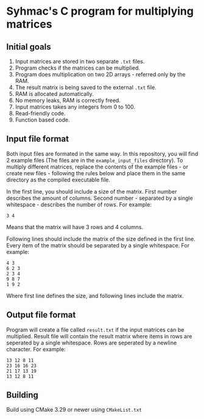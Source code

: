 # Syhmac's C program for multiplying matrices

## Initial goals
1. Input matrices are stored in two separate `.txt` files.
2. Program checks if the matrices can be multiplied.
3. Program does multiplication on two 2D arrays - referred only by the RAM.
4. The result matrix is being saved to the external `.txt` file.
5. RAM is allocated automatically.
6. No memory leaks, RAM is correctly freed.
7. Input matrices takes any integers from 0 to 100.
8. Read-friendly code.
9. Function based code.

## Input file format
Both input files are formated in the same way. In this repository, you will find 2 example files
(The files are in the `example_input_files` directory).
To multiply different matrices, replace the contents of the example files - 
or create new files -
following the rules below and place them in the same directory as the compiled executable file.

In the first line, you should include a size of the matrix. First number describes the amount of columns.
Second number - separated by a single whitespace - describes the number of rows.
For example:
```
3 4
```
Means that the matrix will have 3 rows and 4 columns.

Following lines should include the matrix of the size defined in the first line.
Every item of the matrix should be separated by a single whitespace. For example:
``` 
4 3
6 2 3
2 3 4
9 8 7
1 9 2
```
Where first line defines the size, and following lines include the matrix.

## Output file format
Program will create a file called `result.txt` if the input matrices can be multiplied.
Result file will contain the result matrix where items in rows are seperated by a single whitespace.
Rows are seperated by a newline character. For example:
```
13 12 8 11
23 16 16 23
21 17 13 19
13 12 8 11
```

## Building
Build using CMake 3.29 or newer using `CMakeList.txt`